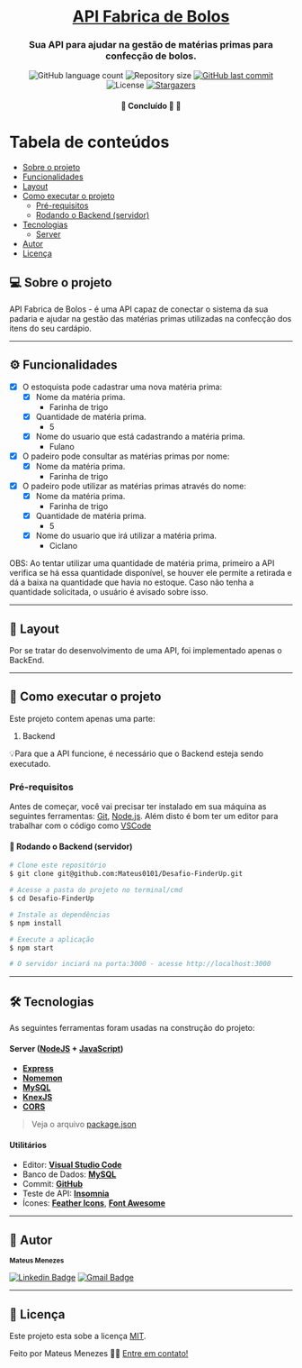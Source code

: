 

<h1 align="center">
    <a href="#" alt="Api Fabrica de Bolos"> API Fabrica de Bolos </a>
</h1>

<h3 align="center">
    Sua API para ajudar na gestão de matérias primas para confecção de bolos. 
</h3>

<p align="center">
  <img alt="GitHub language count" src="https://img.shields.io/github/languages/count/Mateus0101/Desafio-FinderUp?color=%2304D361">

  <img alt="Repository size" src="https://img.shields.io/github/repo-size/Mateus0101/Desafio-FinderUp">
  
  <a href="https://github.com/Mateus0101/Desafio-FinderUp/commits/main">
    <img alt="GitHub last commit" src="https://img.shields.io/github/last-commit/Mateus0101/Desafio-FinderUp">
  </a>
    
   <img alt="License" src="https://img.shields.io/badge/license-MIT-brightgreen">
   <a href="https://github.com/Mateus0101/Desafio-FinderUp/stargazers">
    <img alt="Stargazers" src="https://img.shields.io/github/stars/Mateus0101/Desafio-FinderUp?style=social">
  </a>
 
</p>

<h4 align="center">
	🚧   Concluído 🚀 🚧
</h4>

Tabela de conteúdos
=================
<!--ts-->
   * [Sobre o projeto](#-sobre-o-projeto)
   * [Funcionalidades](#-funcionalidades)
   * [Layout](#-layout)
   * [Como executar o projeto](#-como-executar-o-projeto)
     * [Pré-requisitos](#pré-requisitos)
     * [Rodando o Backend (servidor)](#user-content--rodando-o-backend-servidor)
   * [Tecnologias](#-tecnologias)
     * [Server](#user-content-server--nodejs----typescript)
   * [Autor](#-autor)
   * [Licença](#user-content--licença)
<!--te-->


## 💻 Sobre o projeto

API Fabrica de Bolos - é uma API capaz de conectar o sistema da sua padaria e ajudar na gestão das matérias primas utilizadas na confecção dos itens do seu cardápio.

---

## ⚙️ Funcionalidades

- [x] O estoquista pode cadastrar uma nova matéria prima:
  - [x] Nome da matéria prima.
    - Farinha de trigo
  - [x] Quantidade de matéria prima.
    - 5
  - [x] Nome do usuario que está cadastrando a matéria prima.
    - Fulano

- [x] O padeiro pode consultar as matérias primas por nome:
  - [x] Nome da matéria prima.
    - Farinha de trigo

- [x] O padeiro pode utilizar as matérias primas através do nome:
  - [x] Nome da matéria prima.
    - Farinha de trigo
  - [x] Quantidade de matéria prima.
    - 5
  - [x] Nome do usuario que irá utilizar a matéria prima.
    - Ciclano

OBS: Ao tentar utilizar uma quantidade de matéria prima, primeiro a API verifica se há essa quantidade disponível, se houver ele permite a retirada e dá a baixa na quantidade que havia no estoque. Caso não tenha a quantidade solicitada, o usuário é avisado sobre isso.

---

## 🎨 Layout

Por se tratar do desenvolvimento de uma API, foi implementado apenas o BackEnd.

---

## 🚀 Como executar o projeto

Este projeto contem apenas uma parte:
1. Backend 

💡Para que a API funcione, é necessário que o Backend esteja sendo executado.

### Pré-requisitos

Antes de começar, você vai precisar ter instalado em sua máquina as seguintes ferramentas:
[Git](https://git-scm.com), [Node.js](https://nodejs.org/en/). 
Além disto é bom ter um editor para trabalhar com o código como [VSCode](https://code.visualstudio.com/)

#### 🎲 Rodando o Backend (servidor)

```bash
# Clone este repositório
$ git clone git@github.com:Mateus0101/Desafio-FinderUp.git

# Acesse a pasta do projeto no terminal/cmd
$ cd Desafio-FinderUp

# Instale as dependências
$ npm install

# Execute a aplicação 
$ npm start

# O servidor inciará na porta:3000 - acesse http://localhost:3000 
```

---

## 🛠 Tecnologias

As seguintes ferramentas foram usadas na construção do projeto:

#### [](https://github.com/Mateus0101/Desafio-FinderUp#server-nodejs--typescript)**Server**  ([NodeJS](https://nodejs.org/en/)  +  [JavaScript](https://www.javascript.com/))

-   **[Express](https://expressjs.com/)**
-   **[Nomemon](https://www.npmjs.com/package/nodemon)**
-   **[MySQL](https://www.mysql.com/)**
-   **[KnexJS](http://knexjs.org/)**
-   **[CORS](https://expressjs.com/en/resources/middleware/cors.html)**

> Veja o arquivo  [package.json](https://github.com/Mateus0101/Desafio-FinderUp/blob/main/package.json)

#### [](https://github.com/Mateus0101/Desafio-FinderUp#utilit%C3%A1rios)**Utilitários**

-   Editor:  **[Visual Studio Code](https://code.visualstudio.com/)**  
-   Banco de Dados: **[MySQL](https://www.mysql.com/)**
-   Commit:  **[GitHub](https://github.com/)**
-   Teste de API:  **[Insomnia](https://insomnia.rest/)**
-   Ícones:  **[Feather Icons](https://feathericons.com/)**,  **[Font Awesome](https://fontawesome.com/)**

---

## 🦸 Autor

 <sub><b>Mateus Menezes</b></sub>


[![Linkedin Badge](https://img.shields.io/badge/-Mateus-blue?style=flat-square&logo=Linkedin&logoColor=white&link=https://www.linkedin.com/in/mateus-menezes-77b082121/)](https://www.linkedin.com/in/mateus-menezes-77b082121) 
[![Gmail Badge](https://img.shields.io/badge/-mateu.menezesmenezes@gmail.com-c14438?style=flat-square&logo=Gmail&logoColor=white&link=mateu.menezesmenezes@gmail.com)](mailto:mateu.menezesmenezes@gmail.com)

---

## 📝 Licença

Este projeto esta sobe a licença [MIT](./LICENSE).

Feito por Mateus Menezes 👋🏽 [Entre em contato!](https://www.linkedin.com/in/mateus-menezes-77b082121)
